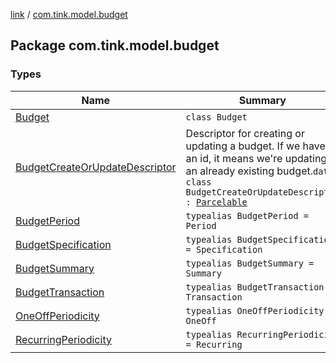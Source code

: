 [link](../index.md) / [com.tink.model.budget](./index.md)

## Package com.tink.model.budget

### Types

| Name | Summary |
|---|---|
| [Budget](-budget/index.md) | `class Budget` |
| [BudgetCreateOrUpdateDescriptor](-budget-create-or-update-descriptor/index.md) | Descriptor for creating or updating a budget. If we have an id, it means we're updating an already existing budget.`data class BudgetCreateOrUpdateDescriptor : `[`Parcelable`](https://developer.android.com/reference/android/os/Parcelable.html) |
| [BudgetPeriod](-budget-period.md) | `typealias BudgetPeriod = Period` |
| [BudgetSpecification](-budget-specification.md) | `typealias BudgetSpecification = Specification` |
| [BudgetSummary](-budget-summary.md) | `typealias BudgetSummary = Summary` |
| [BudgetTransaction](-budget-transaction.md) | `typealias BudgetTransaction = Transaction` |
| [OneOffPeriodicity](-one-off-periodicity.md) | `typealias OneOffPeriodicity = OneOff` |
| [RecurringPeriodicity](-recurring-periodicity.md) | `typealias RecurringPeriodicity = Recurring` |
